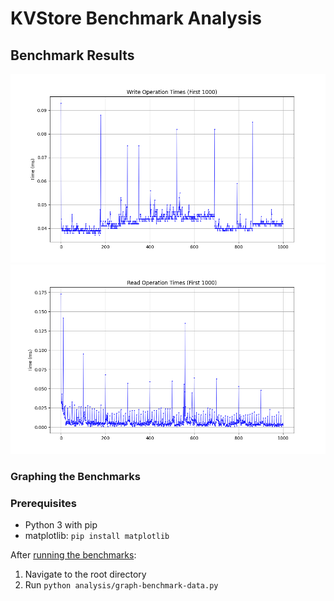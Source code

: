 # KVStore Benchmark Analysis

## Benchmark Results

![Write Times](write_times.png)
![Read Times](read_times.png)

### Graphing the Benchmarks

### Prerequisites
- Python 3 with pip
- matplotlib: `pip install matplotlib`

After [running the benchmarks](../README.md#running-the-benchmarks):
1. Navigate to the root directory
2. Run `python analysis/graph-benchmark-data.py`